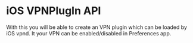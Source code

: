 # iOS VPNPlugIn API

With this you will be able to create an VPN plugin which can be loaded by iOS vpnd. It your VPN can be enabled/disabled in Preferences app.

